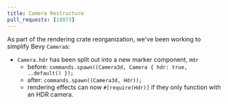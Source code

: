 ```yaml
---
title: Camera Restructure
pull_requests: [18873]
---
```


As part of the rendering crate reorganization, we've been working to simplify Bevy `Camera`s:

- `Camera.hdr` has been split out into a new marker component, `Hdr`
  - before: `commands.spawn((Camera3d, Camera { hdr: true, ..default() });`
  - after: `commands.spawn((Camera3d, Hdr));`
  - rendering effects can now `#[require(Hdr)]` if they only function with an HDR camera.
